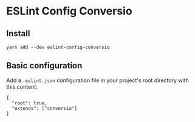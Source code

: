 ESLint Config Conversio
=======================

## Install

`yarn add --dev eslint-config-conversio`

## Basic configuration

Add a `.eslint.json` configuration file in your project's root directory with this content:

```
{
  "root": true,
  "extends": ["conversio"]
}
```

